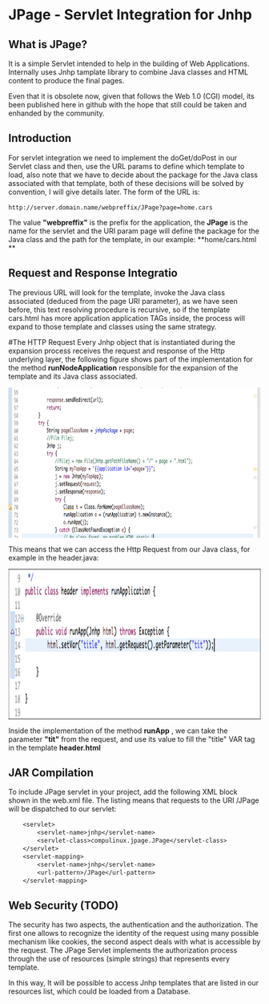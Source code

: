 # JPage - Servlet Integration for Jnhp
## What is JPage?
It is a simple Servlet intended to help in the building of Web Applications. Internally uses
Jnhp tamplate library to combine Java classes and HTML content to produce the final pages.

Even that it is obsolete now, given that follows the Web 1.0 (CGI) model, its been published
here in github with the hope that still could be taken and enhanded by the community.

## Introduction
For servlet integration we need to implement the doGet/doPost in our Servlet class and then,
use the URL params to define which template to load, also note that we have to decide about
the package for the Java class associated with that template, both of these decisions will be
solved by convention, I will give details later. The form of the URL is:

```
http://server.domain.name/webpreffix/JPage?page=home.cars
```

The value **"webpreffix"** is the prefix for the application, the **JPage** is the name for the servlet
and the URI param page will define the package for the Java class and the path for the template, in our example:
**home/cars.html **

## Request and Response Integratio
The previous URL will look for the template, invoke the Java class associated (deduced from the page
URI parameter), as we have seen before, this text resolving procedure is recursive, so if the
template cars.html has more application application TAGs inside, the process will expand to those
template and classes using the same strategy.

#The HTTP Request
Every Jnhp object that is instantiated during the expansion process receives the request and response
of the Http underlying layer, the following figure shows part of the  implementation for the method
**runNodeApplication** responsible for the expansion of the template and its Java class associated.

<img height="300px" align="center" src="images/figure-1.png?raw=true">

This means that we can access the Http Request from our Java class, for example in the header.java:

<img height="300px" align="center" src="images/figure-2.png?raw=true">

Inside the implementation of the method **runApp** , we can take the parameter
**"tit"** from the request, and use its value to fill the "title" VAR tag  in the template **header.html**

## JAR Compilation
To include JPage servlet in your project, add the following XML block shown in the web.xml file.
The listing means that requests to the URI /JPage will be dispatched to our servlet:

```
    <servlet>
        <servlet-name>jnhp</servlet-name>
        <servlet-class>compulinux.jpage.JPage</servlet-class>
    </servlet>
    <servlet-mapping>
        <servlet-name>jnhp</servlet-name>
        <url-pattern>/JPage</url-pattern>
    </servlet-mapping>
```
## Web Security (TODO)
The security has two aspects, the authentication and the authorization. The first one allows to
recognize the identity of the request using many possible mechanism like cookies, the second aspect
deals with what is accessible by the request. The JPage Servlet implements the authorization process
through the use of resources (simple strings) that represents every template.

In this way, It will be possible to access Jnhp templates that are listed in our resources list, which
could be loaded from a Database.  







